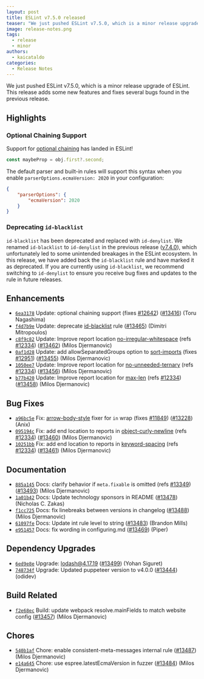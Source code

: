 ```yaml
---
layout: post
title: ESLint v7.5.0 released
teaser: "We just pushed ESLint v7.5.0, which is a minor release upgrade of ESLint. This release adds some new features and fixes several bugs found in the previous release."
image: release-notes.png
tags:
  - release
  - minor
authors:
  - kaicataldo
categories:
  - Release Notes
---
```


We just pushed ESLint v7.5.0, which is a minor release upgrade of ESLint. This release adds some new features and fixes several bugs found in the previous release.

## Highlights

### Optional Chaining Support

Support for [optional chaining](https://developer.mozilla.org/en-US/docs/Web/JavaScript/Reference/Operators/Optional_chaining) has landed in ESLint!

```js
const maybeProp = obj.first?.second;
```

The default parser and built-in rules will support this syntax when you enable `parserOptions.ecmaVersion: 2020` in your configuration:

```json
{
    "parserOptions": {
        "ecmaVersion": 2020
    }
}
```

### Deprecating `id-blacklist`

`id-blacklist` has been deprecated and replaced with `id-denylist`. We renamed `id-blacklist` to `id-denylist` in the previous release ([v7.4.0](/blog/2020/07/eslint-v7.4.0-released)), which unfortunately led to some unintended breakages in the ESLint ecosystem. In this release, we have added back the `id-blacklist` rule and have marked it as deprecated. If you are currently using `id-blacklist`, we recommend switching to `id-denylist` to ensure you receive bug fixes and updates to the rule in future releases.


## Enhancements


* [`6ea3178`](https://github.com/eslint/eslint/commit/6ea3178776eae0e40c3f5498893e8aab0e23686b) Update: optional chaining support (fixes [#12642](https://github.com/eslint/eslint/issues/12642)) ([#13416](https://github.com/eslint/eslint/issues/13416)) (Toru Nagashima)
* [`f4d7b9e`](https://github.com/eslint/eslint/commit/f4d7b9e1a599346b2f21ff9de003b311b51411e6) Update: deprecate [id-blacklist](/docs/rules/id-blacklist) rule ([#13465](https://github.com/eslint/eslint/issues/13465)) (Dimitri Mitropoulos)
* [`c8f9c82`](https://github.com/eslint/eslint/commit/c8f9c8210cf4b9da8f07922093d7b219abad9f10) Update: Improve report location [no-irregular-whitespace](/docs/rules/no-irregular-whitespace) (refs [#12334](https://github.com/eslint/eslint/issues/12334)) ([#13462](https://github.com/eslint/eslint/issues/13462)) (Milos Djermanovic)
* [`0af1d28`](https://github.com/eslint/eslint/commit/0af1d2828d27885483737867653ba1659af72005) Update: add allowSeparatedGroups option to [sort-imports](/docs/rules/sort-imports) (fixes [#12951](https://github.com/eslint/eslint/issues/12951)) ([#13455](https://github.com/eslint/eslint/issues/13455)) (Milos Djermanovic)
* [`1050ee7`](https://github.com/eslint/eslint/commit/1050ee78a95da9484ff333dc1c74dac64c05da6f) Update: Improve report location for [no-unneeded-ternary](/docs/rules/no-unneeded-ternary) (refs [#12334](https://github.com/eslint/eslint/issues/12334)) ([#13456](https://github.com/eslint/eslint/issues/13456)) (Milos Djermanovic)
* [`b77b420`](https://github.com/eslint/eslint/commit/b77b4202bd1d5d1306f6f645e88d7a41a51715db) Update: Improve report location for [max-len](/docs/rules/max-len) (refs [#12334](https://github.com/eslint/eslint/issues/12334)) ([#13458](https://github.com/eslint/eslint/issues/13458)) (Milos Djermanovic)




## Bug Fixes


* [`a96bc5e`](https://github.com/eslint/eslint/commit/a96bc5ec06f3a48bfe458bccd68d4d3b2a280ed9) Fix: [arrow-body-style](/docs/rules/arrow-body-style) fixer for `in` wrap (fixes [#11849](https://github.com/eslint/eslint/issues/11849)) ([#13228](https://github.com/eslint/eslint/issues/13228)) (Anix)
* [`095194c`](https://github.com/eslint/eslint/commit/095194c0fc0eb02aa69fde6b4280696e0e4de214) Fix: add end location to reports in [object-curly-newline](/docs/rules/object-curly-newline) (refs [#12334](https://github.com/eslint/eslint/issues/12334)) ([#13460](https://github.com/eslint/eslint/issues/13460)) (Milos Djermanovic)
* [`10251bb`](https://github.com/eslint/eslint/commit/10251bbaeba80ac15244f385fc42cf2f2a30e5d2) Fix: add end location to reports in [keyword-spacing](/docs/rules/keyword-spacing) (refs [#12334](https://github.com/eslint/eslint/issues/12334)) ([#13461](https://github.com/eslint/eslint/issues/13461)) (Milos Djermanovic)




## Documentation


* [`885a145`](https://github.com/eslint/eslint/commit/885a1455691265db88dc0befe9b48a69d69e8b9c) Docs: clarify behavior if `meta.fixable` is omitted (refs [#13349](https://github.com/eslint/eslint/issues/13349)) ([#13493](https://github.com/eslint/eslint/issues/13493)) (Milos Djermanovic)
* [`1a01b42`](https://github.com/eslint/eslint/commit/1a01b420eaab0de03dab5cc190a9f2a860c21a84) Docs: Update technology sponsors in README ([#13478](https://github.com/eslint/eslint/issues/13478)) (Nicholas C. Zakas)
* [`f1cc725`](https://github.com/eslint/eslint/commit/f1cc725ba1b8646dcf06a83716d96ad9bb726172) Docs: fix linebreaks between versions in changelog ([#13488](https://github.com/eslint/eslint/issues/13488)) (Milos Djermanovic)
* [`61097fe`](https://github.com/eslint/eslint/commit/61097fe5cc275d414a0c8e19b31c6060cb5568b7) Docs: Update int rule level to string ([#13483](https://github.com/eslint/eslint/issues/13483)) (Brandon Mills)
* [`e951457`](https://github.com/eslint/eslint/commit/e951457b7aaa1b12b135588d36e3f4db4d7b8463) Docs: fix wording in configuring.md ([#13469](https://github.com/eslint/eslint/issues/13469)) (Piper)




## Dependency Upgrades


* [`6ed9e8e`](https://github.com/eslint/eslint/commit/6ed9e8e4ff038c0259b0e7fe7ab7f4fd4ec55801) Upgrade: lodash@4.17.19 ([#13499](https://github.com/eslint/eslint/issues/13499)) (Yohan Siguret)
* [`748734f`](https://github.com/eslint/eslint/commit/748734fdd497fbf61f3a616ff4a09169135b9396) Upgrade: Updated puppeteer version to v4.0.0 ([#13444](https://github.com/eslint/eslint/issues/13444)) (odidev)




## Build Related


* [`f2e68ec`](https://github.com/eslint/eslint/commit/f2e68ec1d6cee6299e8a5cdf76c522c11d3008dd) Build: update webpack resolve.mainFields to match website config ([#13457](https://github.com/eslint/eslint/issues/13457)) (Milos Djermanovic)




## Chores


* [`540b1af`](https://github.com/eslint/eslint/commit/540b1af77278ae649b621aa8d4bf8d6de03c3155) Chore: enable consistent-meta-messages internal rule ([#13487](https://github.com/eslint/eslint/issues/13487)) (Milos Djermanovic)
* [`e14a645`](https://github.com/eslint/eslint/commit/e14a645aa495558081490f990ba221e21aa6b27c) Chore: use espree.latestEcmaVersion in fuzzer ([#13484](https://github.com/eslint/eslint/issues/13484)) (Milos Djermanovic)
